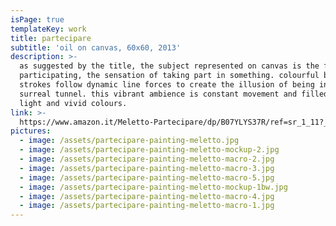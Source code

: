 ```yaml
---
isPage: true
templateKey: work
title: partecipare
subtitle: 'oil on canvas, 60x60, 2013'
description: >-
  as suggested by the title, the subject represented on canvas is the feeling of
  participating, the sensation of taking part in something. colourful brush
  strokes follow dynamic line forces to create the illusion of being in a
  surreal tunnel. this vibrant ambience is constant movement and filled with
  light and vivid colours.
link: >-
  https://www.amazon.it/Meletto-Partecipare/dp/B07YLYS37R/ref=sr_1_11?__mk_it_IT=%C3%85M%C3%85%C5%BD%C3%95%C3%91&keywords=meletto+dipinto&qid=1570133868&s=kitchen&sr=1-11
pictures:
  - image: /assets/partecipare-painting-meletto.jpg
  - image: /assets/partecipare-painting-meletto-mockup-2.jpg
  - image: /assets/partecipare-painting-meletto-macro-2.jpg
  - image: /assets/partecipare-painting-meletto-macro-3.jpg
  - image: /assets/partecipare-painting-meletto-macro-5.jpg
  - image: /assets/partecipare-painting-meletto-mockup-1bw.jpg
  - image: /assets/partecipare-painting-meletto-macro-4.jpg
  - image: /assets/partecipare-painting-meletto-macro-1.jpg
---
```


